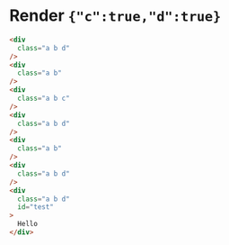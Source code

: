# Render `{"c":true,"d":true}`

```html
<div
  class="a b d"
/>
<div
  class="a b"
/>
<div
  class="a b c"
/>
<div
  class="a b d"
/>
<div
  class="a b"
/>
<div
  class="a b d"
/>
<div
  class="a b d"
  id="test"
>
  Hello
</div>
```
